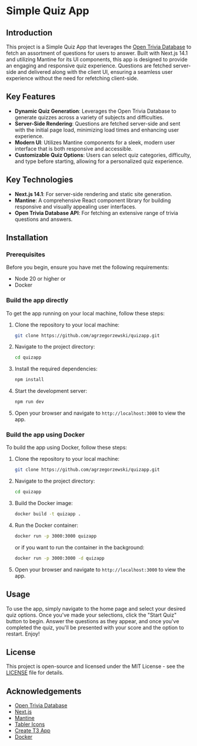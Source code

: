 # Simple Quiz App

## Introduction

This project is a Simple Quiz App that leverages the [Open Trivia Database](https://opentdb.com) to fetch an assortment of questions for users to answer. Built with Next.js 14.1 and utilizing Mantine for its UI components, this app is designed to provide an engaging and responsive quiz experience. Questions are fetched server-side and delivered along with the client UI, ensuring a seamless user experience without the need for refetching client-side.

## Key Features

-   **Dynamic Quiz Generation**: Leverages the Open Trivia Database to generate quizzes across a variety of subjects and difficulties.
-   **Server-Side Rendering**: Questions are fetched server-side and sent with the initial page load, minimizing load times and enhancing user experience.
-   **Modern UI**: Utilizes Mantine components for a sleek, modern user interface that is both responsive and accessible.
-   **Customizable Quiz Options**: Users can select quiz categories, difficulty, and type before starting, allowing for a personalized quiz experience.

## Key Technologies

-   **Next.js 14.1**: For server-side rendering and static site generation.
-   **Mantine**: A comprehensive React component library for building responsive and visually appealing user interfaces.
-   **Open Trivia Database API**: For fetching an extensive range of trivia questions and answers.

## Installation

### Prerequisites

Before you begin, ensure you have met the following requirements:

-   Node 20 or higher
    or
-   Docker

### Build the app directly

To get the app running on your local machine, follow these steps:

1. Clone the repository to your local machine:
    ```bash
    git clone https://github.com/agrzegorzewski/quizapp.git
    ```
2. Navigate to the project directory:
    ```bash
    cd quizapp
    ```
3. Install the required dependencies:
    ```bash
    npm install
    ```
4. Start the development server:
    ```bash
    npm run dev
    ```
5. Open your browser and navigate to `http://localhost:3000` to view the app.

### Build the app using Docker

To build the app using Docker, follow these steps:

1. Clone the repository to your local machine:
    ```bash
    git clone https://github.com/agrzegorzewski/quizapp.git
    ```
2. Navigate to the project directory:
    ```bash
    cd quizapp
    ```
3. Build the Docker image:
    ```bash
    docker build -t quizapp .
    ```
4. Run the Docker container:
    ```bash
    docker run -p 3000:3000 quizapp
    ```
    or if you want to run the container in the background:
    ```bash
    docker run -p 3000:3000 -d quizapp
    ```
5. Open your browser and navigate to `http://localhost:3000` to view the app.

## Usage

To use the app, simply navigate to the home page and select your desired quiz options. Once you've made your selections, click the "Start Quiz" button to begin. Answer the questions as they appear, and once you've completed the quiz, you'll be presented with your score and the option to restart. Enjoy!

## License

This project is open-source and licensed under the MIT License - see the [LICENSE](LICENSE) file for details.

## Acknowledgements

-   [Open Trivia Database](https://opentdb.com)
-   [Next.js](https://nextjs.org)
-   [Mantine](https://mantine.dev)
-   [Tabler Icons](https://tablericons.com)
-   [Create T3 App](https://create.t3.gg/)
-   [Docker](https://docker.com)
